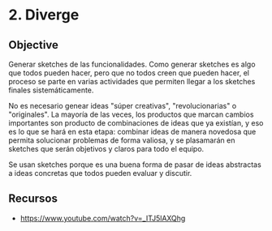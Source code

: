 # 2. Diverge

## Objective

Generar sketches de las funcionalidades. Como generar sketches es algo que
todos pueden hacer, pero que no todos creen que pueden hacer, el proceso se
parte en varias actividades que permiten llegar a los sketches finales
sistemáticamente.

No es necesario genear ideas "súper creativas", "revolucionarias" o
"originales". La mayoría de las veces, los productos que marcan cambios
importantes son producto de combinaciones de ideas que ya existían, y eso
es lo que se hará en esta etapa: combinar ideas de manera novedosa que
permita solucionar problemas de forma valiosa, y se plasamarán en sketches
que serán objetivos y claros para todo el equipo.

Se usan sketches porque es una buena forma de pasar de ideas abstractas a
ideas concretas que todos pueden evaluar y discutir.

## Recursos

- https://www.youtube.com/watch?v=_ITJ5lAXQhg
